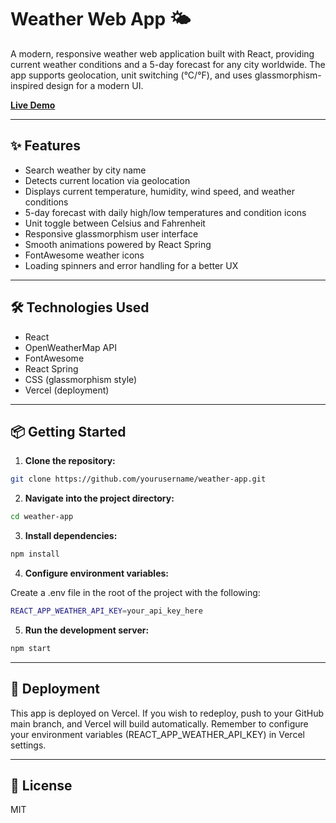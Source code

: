 # Weather Web App 🌤️

A modern, responsive weather web application built with React, providing current weather conditions and a 5-day forecast for any city worldwide. The app supports geolocation, unit switching (°C/°F), and uses glassmorphism-inspired design for a modern UI.

[**Live Demo**](https://aegaen-weather.vercel.app/) 

---

## ✨ Features

- Search weather by city name
- Detects current location via geolocation
- Displays current temperature, humidity, wind speed, and weather conditions
- 5-day forecast with daily high/low temperatures and condition icons
- Unit toggle between Celsius and Fahrenheit
- Responsive glassmorphism user interface
- Smooth animations powered by React Spring
- FontAwesome weather icons
- Loading spinners and error handling for a better UX

---

## 🛠️ Technologies Used

- React
- OpenWeatherMap API
- FontAwesome
- React Spring
- CSS (glassmorphism style)
- Vercel (deployment)

---

## 📦 Getting Started

1. **Clone the repository:**

```bash
git clone https://github.com/yourusername/weather-app.git
```

2. **Navigate into the project directory:**

```bash
cd weather-app
```

3. **Install dependencies:**

```bash
npm install
```

4. **Configure environment variables:**

Create a .env file in the root of the project with the following:

```bash
REACT_APP_WEATHER_API_KEY=your_api_key_here
```

5. **Run the development server:**

```bash
npm start
```
---

## 🚀 Deployment
This app is deployed on Vercel.
If you wish to redeploy, push to your GitHub main branch, and Vercel will build automatically.
Remember to configure your environment variables (REACT_APP_WEATHER_API_KEY) in Vercel settings.

---

## 📄 License
MIT
